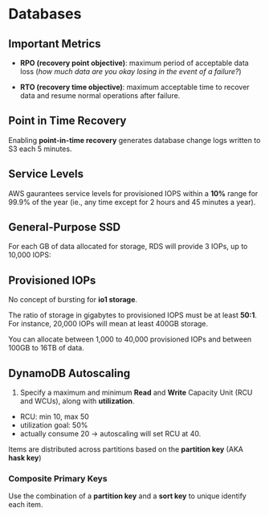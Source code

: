 # Databases

## Important Metrics

* **RPO (recovery point objective)**: maximum period of acceptable data loss (*how much data are you okay losing in the event of a failure?*)

* **RTO (recovery time objective)**: maximum acceptable time to recover data and resume normal operations after failure.

## Point in Time Recovery

Enabling **point-in-time recovery** generates database change logs written to S3 each 5 minutes. 

## Service Levels

AWS gaurantees service levels for provisioned IOPS within a **10%** range for 99.9% of the year (ie., any time except for 2 hours and 45 minutes a year).

## General-Purpose SSD

For each GB of data allocated for storage, RDS will provide 3 IOPs, up to 10,000 IOPS:

## Provisioned IOPs

No concept of bursting for **io1 storage**.

The ratio of storage in gigabytes to provisioned IOPS must be at least **50:1**. For instance, 20,000 IOPs will mean at least 400GB storage.

You can allocate between 1,000 to 40,000 provisioned IOPs and between 100GB to 16TB of data. 

## DynamoDB Autoscaling

1. Specify a maximum and minimum **Read** and **Write** Capacity Unit (RCU and WCUs), along with **utilization**.

* RCU: min 10, max 50
* utilization goal: 50%
* actually consume 20 -> autoscaling will set RCU at 40.

Items are distributed across partitions based on the **partition key** (AKA **hask key**)

### Composite Primary Keys

Use the combination of a **partition key** and a **sort key** to unique identify each item.